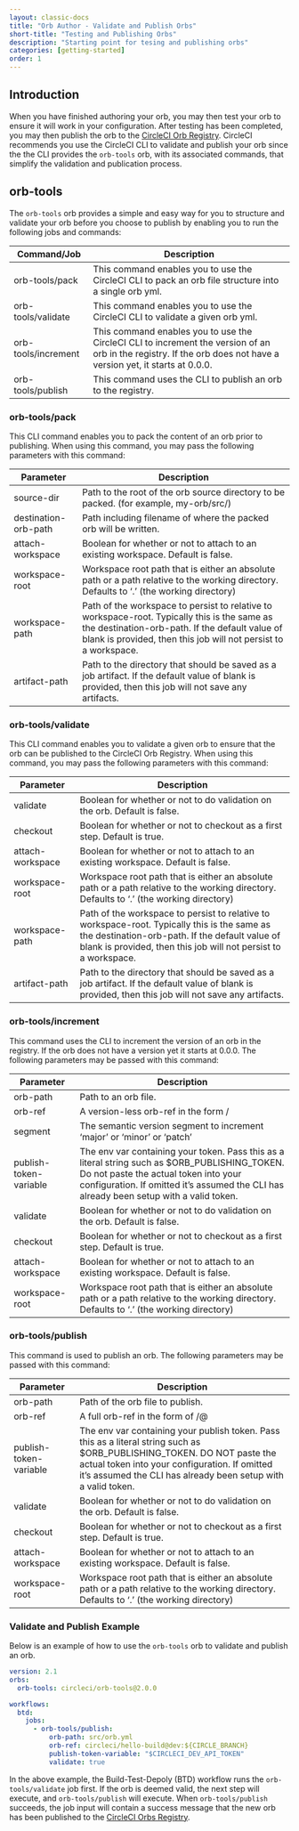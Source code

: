 ```yaml
---
layout: classic-docs
title: "Orb Author - Validate and Publish Orbs"
short-title: "Testing and Publishing Orbs"
description: "Starting point for tesing and publishing orbs"
categories: [getting-started]
order: 1
---
```


## Introduction

When you have finished authoring your orb, you may then test your orb to ensure it will work in your configuration. After testing has been completed, you may then publish the orb to the [CircleCI Orb Registry](https://circleci.com/orbs/registry/). CircleCI recommends you use the CircleCI CLI to validate and publish your orb since the the CLI provides the `orb-tools` orb, with its associated commands, that simplify the validation and publication process. 

## orb-tools

The `orb-tools` orb provides a simple and easy way for you to structure and validate your orb before you choose to publish by enabling you to run the following jobs and commands:

Command/Job | Description
------------|-----------
orb-tools/pack | This command enables you to use the CircleCI CLI to pack an orb file structure into a single orb yml.
orb-tools/validate | This command enables you to use the CircleCI CLI to validate a given orb yml.
orb-tools/increment | This command enables you to use the CircleCI CLI to increment the version of an orb in the registry. If the orb does not have a version yet, it starts at 0.0.0.
orb-tools/publish | This command uses the CLI to publish an orb to the registry.

### orb-tools/pack

This CLI command enables you to pack the content of an orb prior to publishing. When using this command, you may pass the following parameters with this command:

Parameter | Description
------------|-----------
source-dir | Path to the root of the orb source directory to be packed. (for example, my-orb/src/)
destination-orb-path | Path including filename of where the packed orb will be written.
attach-workspace | Boolean for whether or not to attach to an existing workspace. Default is false.
workspace-root | Workspace root path that is either an absolute path or a path relative to the working directory. Defaults to ‘.’ (the working directory)
workspace-path | Path of the workspace to persist to relative to workspace-root. Typically this is the same as the destination-orb-path. If the default value of blank is provided, then this job will not persist to a workspace.
artifact-path | Path to the directory that should be saved as a job artifact. If the default value of blank is provided, then this job will not save any artifacts.

### orb-tools/validate

This CLI command enables you to validate a given orb to ensure that the orb can be published to the CircleCI Orb Registry. When using this command, you may pass the following parameters with this command:

Parameter | Description
------------|-----------
validate | Boolean for whether or not to do validation on the orb. Default is false.
checkout | Boolean for whether or not to checkout as a first step. Default is true.
attach-workspace | Boolean for whether or not to attach to an existing workspace. Default is false.
workspace-root | Workspace root path that is either an absolute path or a path relative to the working directory. Defaults to ‘.’ (the working directory)
workspace-path | Path of the workspace to persist to relative to workspace-root. Typically this is the same as the destination-orb-path. If the default value of blank is provided, then this job will not persist to a workspace.
artifact-path | Path to the directory that should be saved as a job artifact. If the default value of blank is provided, then this job will not save any artifacts.

### orb-tools/increment

This command uses the CLI to increment the version of an orb in the registry. If the orb does not have a version yet it starts at 0.0.0. The following parameters may be passed with this command:

Parameter | Description
------------|-----------
orb-path | Path to an orb file.
orb-ref | A version-less orb-ref in the form /
segment | The semantic version segment to increment ‘major’ or ‘minor’ or ‘patch’
publish-token-variable | The env var containing your token. Pass this as a literal string such as $ORB_PUBLISHING_TOKEN. Do not paste the actual token into your configuration. If omitted it’s assumed the CLI has already been setup with a valid token.
validate | Boolean for whether or not to do validation on the orb. Default is false.
checkout | Boolean for whether or not to checkout as a first step. Default is true.
attach-workspace | Boolean for whether or not to attach to an existing workspace. Default is false.
workspace-root | Workspace root path that is either an absolute path or a path relative to the working directory. Defaults to ‘.’ (the working directory)

### orb-tools/publish

This command is used to publish an orb. The following parameters may be passed with this command:

Parameter | Description
------------|-----------
orb-path | Path of the orb file to publish.
orb-ref | A full orb-ref in the form of /@
publish-token-variable | The env var containing your publish token. Pass this as a literal string such as $ORB_PUBLISHING_TOKEN. DO NOT paste the actual token into your configuration. If omitted it’s assumed the CLI has already been setup with a valid token.
validate | Boolean for whether or not to do validation on the orb. Default is false.
checkout | Boolean for whether or not to checkout as a first step. Default is true.
attach-workspace | Boolean for whether or not to attach to an existing workspace. Default is false.
workspace-root | Workspace root path that is either an absolute path or a path relative to the working directory. Defaults to ‘.’ (the working directory)

### Validate and Publish Example

Below is an example of how to use the `orb-tools` orb to validate and publish an orb.

```yaml
version: 2.1
orbs:
  orb-tools: circleci/orb-tools@2.0.0

workflows:
  btd:
    jobs:
      - orb-tools/publish:
          orb-path: src/orb.yml
          orb-ref: circleci/hello-build@dev:${CIRCLE_BRANCH}
          publish-token-variable: "$CIRCLECI_DEV_API_TOKEN"
          validate: true
```

In the above example, the Build-Test-Depoly (BTD) workflow runs the `orb-tools/validate` job first. If the orb is deemed valid, the next step will execute, and `orb-tools/publish` will execute. When `orb-tools/publish` succeeds, the job input will contain a success message that the new orb has been published to the [CircleCI Orbs Registry](https://circleci.com/orbs/registry/).
